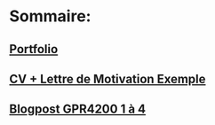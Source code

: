 # Sommaire:

## [Portfolio](https://FlorianRossignol.github.io/Pages/BlogpostGPR4100.1)

## [CV + Lettre de Motivation Exemple]()

## [Blogpost GPR4200 1 à 4]()

